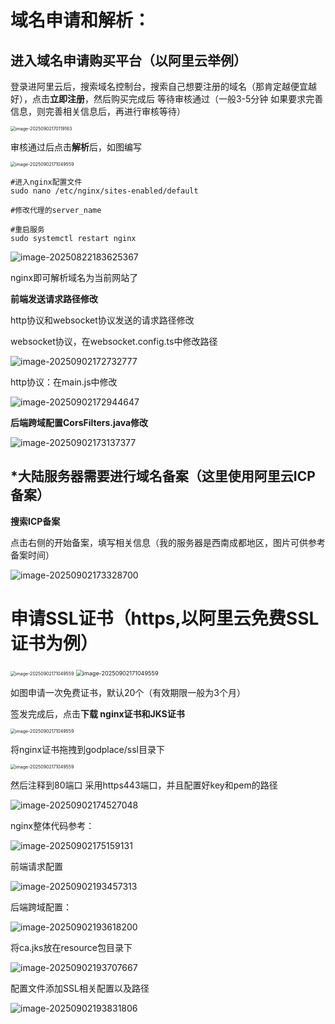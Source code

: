 # 域名申请和解析：

## 进入域名申请购买平台（以阿里云举例）

登录进阿里云后，搜索域名控制台，搜索自己想要注册的域名（那肯定越便宜越好），点击**立即注册**，然后购买完成后 等待审核通过（一般3-5分钟 如果要求完善信息，则完善相关信息后，再进行审核等待）

<img src="/articleImg/image-20250902170119163.png" alt="image-20250902170119163" style="zoom:50%;" />

审核通过后点击**解析**后，如图编写

<img src="/articleImg/image-20250902171049559.png" alt="image-20250902171049559" style="zoom:50%;" />

```
#进入nginx配置文件
sudo nano /etc/nginx/sites-enabled/default

#修改代理的server_name

#重启服务
sudo systemctl restart nginx

```

![image-20250822183625367](/articleImg/image-20250822183625367.png)

nginx即可解析域名为当前网站了



**前端发送请求路径修改**

http协议和websocket协议发送的请求路径修改

websocket协议，在websocket.config.ts中修改路径



![image-20250902172732777](/articleImg/image-20250902172732777.png)



http协议：在main.js中修改



![image-20250902172944647](/articleImg/image-20250902172944647.png)



**后端跨域配置CorsFilters.java修改**



![image-20250902173137377](/articleImg/image-20250902173137377.png)



## ***大陆服务器需要进行域名备案**（这里使用阿里云ICP备案）

**搜索ICP备案**

点击右侧的开始备案，填写相关信息（我的服务器是西南成都地区，图片可供参考备案时间）

![image-20250902173328700](/articleImg/image-20250902173328700.png)



# 申请SSL证书（https,以阿里云免费SSL证书为例）

<img src="/articleImg/image-20250902173837672.png" alt="image-20250902171049559" style="zoom:50%;" />

<img src="/articleImg/image-20250902173915997.png" alt="image-20250902171049559" style="zoom:65%;" />

如图申请一次免费证书，默认20个（有效期限一般为3个月）

签发完成后，点击**下载 nginx证书和JKS证书**

<img src="/articleImg/image-20250902174110001.png" alt="image-20250902171049559" style="zoom:50%;" />

将nginx证书拖拽到godplace/ssl目录下

<img src="/articleImg/image-20250902174337530.png" alt="image-20250902171049559" style="zoom:50%;" />

然后注释到80端口 采用https443端口，并且配置好key和pem的路径

![image-20250902174527048](/articleImg/image-20250902174527048.png)

nginx整体代码参考：

![image-20250902175159131](/articleImg/image-20250902175159131.png)

前端请求配置

![image-20250902193457313](/articleImg/image-20250902193457313.png)

后端跨域配置：

![image-20250902193618200](/articleImg/image-20250902193618200.png)

将ca.jks放在resource包目录下

![image-20250902193707667](/articleImg/image-20250902193707667.png)

配置文件添加SSL相关配置以及路径

![image-20250902193831806](/articleImg/image-20250902193831806.png)

